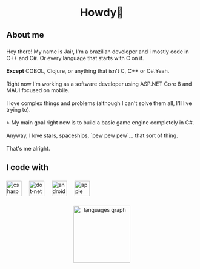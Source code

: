 <h1 align="center">Howdy👋</h1>

###

<h2 align="left">About me</h2>

###

<p align="left">Hey there! My name is Jair, I'm a brazilian developer and i mostly code in C++ and C#. Or every language that starts with C on it.<br><br><strong>Except</strong> COBOL, Clojure, or anything that isn't C, C++ or C#.Yeah.<br><br>Right now I'm working as a software developer using ASP.NET Core 8 and MAUI focused on mobile.<br><br>I love complex things and problems (although I can't solve them all, I'll live trying to).<br><br>> My main goal right now is to build a basic game engine completely in C#.<br><br>Anyway, I love stars, spaceships, `pew pew pew`... that sort of thing.<br><br>That's me alright.</p>

###

<h2 align="left">I code with</h2>

###

<div align="left">
  <img src="https://skillicons.dev/icons?i=cs" height="40" alt="csharp logo"  />
  <img width="12" />
  <img src="https://skillicons.dev/icons?i=dotnet" height="40" alt="dot-net logo"  />
  <img width="12" />
  <img src="https://cdn.simpleicons.org/android/3DDC84" height="40" alt="android logo"  />
  <img width="12" />
  <img src="https://cdn.simpleicons.org/apple/000000" height="40" alt="apple logo"  />
</div>

###

<div align="center">
  <img src="https://github-readme-stats.vercel.app/api/top-langs?username=goodguyjay&locale=en&hide_title=false&layout=compact&card_width=320&langs_count=5&theme=dracula&hide_border=false&order=2" height="150" alt="languages graph"  />
</div>
